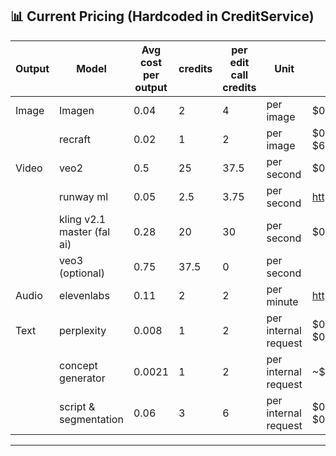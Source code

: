 ## 📊 Current Pricing (Hardcoded in CreditService)

| Output | Model                      | Avg cost per output | credits | per edit call credits | Unit                 | Pricing                                                            |
| ------ | -------------------------- | ------------------- | ------- | --------------------- | -------------------- | ------------------------------------------------------------------ |
| Image  | Imagen                     | 0.04                | 2       | 4                     | per image            | $0.04 per image                                                    |
|        | recraft                    | 0.02                | 1       | 2                     | per image            | $0 for 50 images/daily, $20 for 1000/monthly, $69 for 9000/monthly |
| Video  | veo2                       | 0.5                 | 25      | 37.5                  | per second           | $0.50/second (we generate 8 second clip)                           |
|        | runway ml                  | 0.05                | 2.5     | 3.75                  | per second           | https://docs.dev.runwayml.com/guides/pricing/                      |
|        | kling v2.1 master (fal ai) | 0.28                | 20      | 30                    | per second           | $0.28/second (we generate 8 second clip)                           |
|        | veo3 (optional)            | 0.75                | 37.5    | 0                     | per second           |                                                                    |
| Audio  | elevenlabs                 | 0.11                | 2       | 2                     | per minute           | https://elevenlabs.io/pricing/api                                  |
| Text   | perplexity                 | 0.008               | 1       | 2                     | per internal request | $0.008/request (we do medium, will cost $0.012 if we go for high)  |
|        | concept generator          | 0.0021              | 1       | 2                     | per internal request | ~$0.0021/request to concept generator API                          |
|        | script & segmentation      | 0.06                | 3       | 6                     | per internal request | $0.048/request if Gemini-2.0-pro used, $0.06/req if GPT-4o used    |

---
